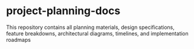 # project-planning-docs
This repository contains all planning materials, design specifications, feature breakdowns, architectural diagrams, timelines, and implementation roadmaps
